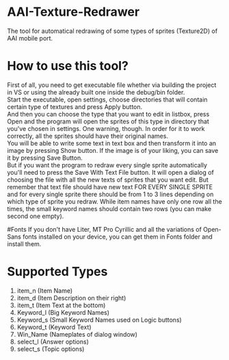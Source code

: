 # AAI-Texture-Redrawer
The tool for automatical redrawing of some types of sprites (Texture2D) of AAI mobile port.

# How to use this tool?
First of all, you need to get executable file whether via building the project in VS or using the already built one inside the debug/bin folder.<br>
Start the executable, open settings, choose directories that will contain certain type of textures and press Apply button.<br>
And then you can choose the type that you want to edit in listbox, press Open and the program will open the sprites of this type in directory that you've chosen in settings. One warning, though. In order for it to work correctly, all the sprites should have their original names.<br>
You will be able to write some text in text box and then transform it into an image by pressing Show button. If the image is of your liking, you can save it by pressing Save Button.<br>
But if you want the program to redraw every single sprite automatically you'll need to press the Save With Text File button. It will open a dialog of choosing the file with all the new texts of sprites that you want edit. But remember that text file should have new text FOR EVERY SINGLE SPRITE and for every single sprite there should be from 1 to 3 lines depending on which type of sprite you redraw. While item names have only one row all the times, the small keyword names should contain two rows (you can make second one empty).

#Fonts
If you don't have Liter, MT Pro Cyrillic and all the variations of Open-Sans fonts installed on your device, you can get them in Fonts folder and install them.

# Supported Types
1. item_n (Item Name)
2. item_d (Item Description on their right)
3. item_t (Item Text at the bottom)
4. Keyword_l (Big Keyword Names)
5. Keyword_s (Small Keyword Names used on Logic buttons)
6. Keyword_t (Keyword Text)
7. Win_Name (Nameplates of dialog window)
8. select_l (Answer options)
9. select_s (Topic options)
